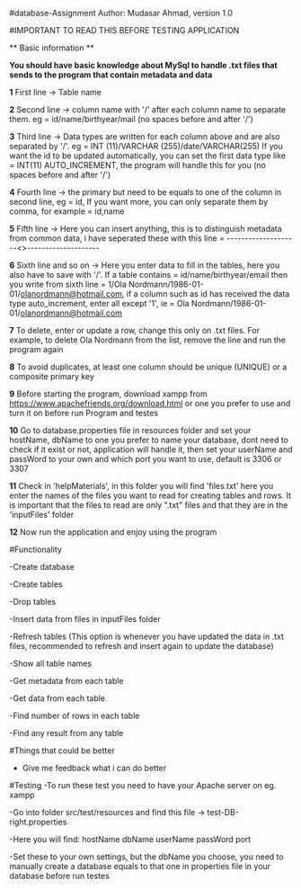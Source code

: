 #database-Assignment
Author: Mudasar Ahmad, version 1.0

#IMPORTANT TO READ THIS BEFORE TESTING APPLICATION

** Basic information **

**You should have basic knowledge about MySql to handle .txt files that sends to the program that contain metadata and data**

**1** First line -> Table name

**2** Second line -> column name with '/' after each column name to separate them. eg = id/name/birthyear/mail (no spaces before and after '/')

**3** Third line -> Data types are written for each column above and are also separated by '/'. eg = INT (11)/VARCHAR (255)/date/VARCHAR(255) If you want the id to be updated automatically, you can set the first data type like = INT(11) AUTO_INCREMENT, the program will handle this for you (no spaces before and after '/')

**4** Fourth line -> the primary but need to be equals to one of the column in second line, eg = id, If you want more, you can only separate them by comma, for example = id,name

**5** Fifth line -> Here you can insert anything, this is to distinguish metadata from common data, i have seperated these with this line = --------------------<<SEPRATOR BETWEEN METADATA AND DATA>>--------------------

**6** Sixth line and so on -> Here you enter data to fill in the tables, here you also have to save with '/'. If a table contains = id/name/birthyear/email then you write from sixth line = 1/Ola Nordmann/1986-01-01/olanordmann@hotmail.com, if a column such as id has received the data type auto_increment, enter all except '1', ie = Ola Nordmann/1986-01-01/olanordmann@hotmail.com

**7** To delete, enter or update a row, change this only on .txt files. For example, to delete Ola Nordmann from the list, remove the line and run the program again

**8** To avoid duplicates, at least one column should be unique (UNIQUE) or a composite primary key

**9** Before starting the program, download xampp from https://www.apachefriends.org/download.html or one you prefer to use and turn it on before run Program and testes

**10** Go to database.properties file in resources folder and set your hostName, dbName to one you prefer to name your database, dont need to check if it exist or not, application will handle it, then set your userName and passWord to your own and which port you want to use, default is 3306 or 3307

**11** Check in 'helpMaterials', in this folder you will find 'files.txt' here you enter the names of the files you want to read for creating tables and rows. It is important that the files to read are only ".txt" files and that they are in the 'inputFiles' folder

**12** Now run the application and enjoy using the program

#Functionality

-Create database

-Create tables

-Drop tables

-Insert data from files in inputFiles folder

-Refresh tables (This option is whenever you have updated the data in .txt files, recommended to refresh and insert again to update the database)

-Show all table names

-Get metadata from each table

-Get data from each table

-Find number of rows in each table

-Find any result from any table

#Things that could be better
- Give me feedback what i can do better

#Testing 
-To run these test you need to have your Apache server on eg. xampp

-Go into folder src/test/resources and find this file -> test-DB-right.properties

-Here you will find: hostName dbName userName passWord port

-Set these to your own settings, but the dbName you choose, you need to manually create a database equals to that one in properties file in your database before run testes